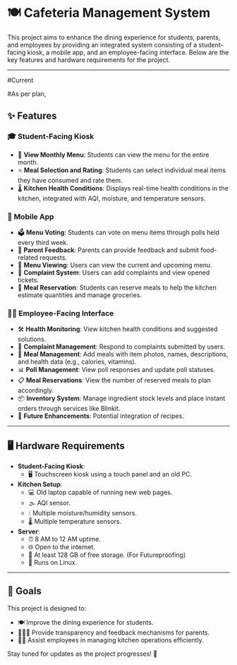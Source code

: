 # 🍽️ Cafeteria Management System

This project aims to enhance the dining experience for students, parents, and employees by providing an integrated system consisting of a student-facing kiosk, a mobile app, and an employee-facing interface. Below are the key features and hardware requirements for the project.

---
#Current



#As per plan,
## ✨ Features

### 🎓 **Student-Facing Kiosk**
- 📅 **View Monthly Menu**: Students can view the menu for the entire month.
- ⭐ **Meal Selection and Rating**: Students can select individual meal items they have consumed and rate them.
- 🌡️ **Kitchen Health Conditions**: Displays real-time health conditions in the kitchen, integrated with AQI, moisture, and temperature sensors.

### 📱 **Mobile App**
- 🗳️ **Menu Voting**: Students can vote on menu items through polls held every third week.
- 📝 **Parent Feedback**: Parents can provide feedback and submit food-related requests.
- 🍴 **Menu Viewing**: Users can view the current and upcoming menu.
- 🚨 **Complaint System**: Users can add complaints and view opened tickets.
- 📅 **Meal Reservation**: Students can reserve meals to help the kitchen estimate quantities and manage groceries.

### 👩‍🍳 **Employee-Facing Interface**
- 🛠️ **Health Monitoring**: View kitchen health conditions and suggested solutions.
- 📨 **Complaint Management**: Respond to complaints submitted by users.
- 🍲 **Meal Management**: Add meals with item photos, names, descriptions, and health data (e.g., calories, vitamins).
- 📊 **Poll Management**: View poll responses and update poll statuses.
- 📋 **Meal Reservations**: View the number of reserved meals to plan accordingly.
- 📦 **Inventory System**: Manage ingredient stock levels and place instant orders through services like Blinkit.
- 🥘 **Future Enhancements**: Potential integration of recipes.

---

## 🖥️ Hardware Requirements
- **Student-Facing Kiosk**:
    - 🖥️ Touchscreen kiosk using a touch panel and an old PC.
- **Kitchen Setup**:
    - 💻 Old laptop capable of running new web pages.
    - 🌫️ AQI sensor.
    - 💧 Multiple moisture/humidity sensors.
    - 🌡️ Multiple temperature sensors.
- **Server**:
    - ⏰ 8 AM to 12 AM uptime.
    - 🌐 Open to the internet.
    - 💾 At least 128 GB of free storage. (For Futureproofing)
    - 🐧 Runs on Linux.

---

## 🎯 Goals
This project is designed to:
- 🍽️ Improve the dining experience for students.
- 👨‍👩‍👧 Provide transparency and feedback mechanisms for parents.
- 🧑‍🍳 Assist employees in managing kitchen operations efficiently.

Stay tuned for updates as the project progresses! 🚀  
